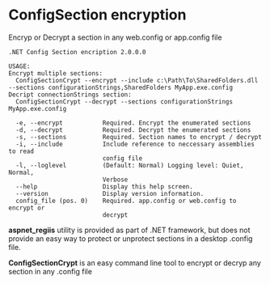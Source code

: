 # ConfigSection encryption
Encryp or Decrypt a section in any web.config or app.config file


```
.NET Config Section encription 2.0.0.0

USAGE:
Encrypt multiple sections:
  ConfigSectionCrypt --encrypt --include c:\Path\To\SharedFolders.dll --sections configurationStrings,SharedFolders MyApp.exe.config
Decript connectionStrings section:
  ConfigSectionCrypt --decrypt --sections configurationStrings MyApp.exe.config

  -e, --encrypt           Required. Encrypt the enumerated sections
  -d, --decrypt           Required. Decrypt the enumerated sections
  -s, --sections          Required. Section names to encrypt / decrypt
  -i, --include           Include reference to neccessary assemblies to read
                          config file
  -l, --loglevel          (Default: Normal) Logging level: Quiet, Normal,
                          Verbose
  --help                  Display this help screen.
  --version               Display version information.
  config_file (pos. 0)    Required. app.config or web.config to encrypt or
                          decrypt
```


**aspnet_regiis** utility is provided as part of .NET framework, but does not provide an easy way to protect or unprotect sections in a desktop .config file.

**ConfigSectionCrypt** is an easy command line tool to encrypt or decryp any section in any .config file
